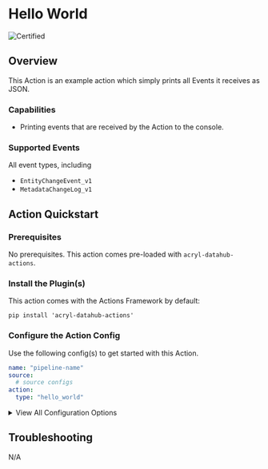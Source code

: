 # Hello World

<!-- Set Support Status -->
![Certified](https://img.shields.io/badge/support%20status-certified-brightgreen)


## Overview

This Action is an example action which simply prints all Events it receives as JSON.

### Capabilities

- Printing events that are received by the Action to the console. 

### Supported Events

All event types, including

- `EntityChangeEvent_v1`
- `MetadataChangeLog_v1`


## Action Quickstart 

### Prerequisites

No prerequisites. This action comes pre-loaded with `acryl-datahub-actions`. 

### Install the Plugin(s)

This action comes with the Actions Framework by default:

`pip install 'acryl-datahub-actions'`


### Configure the Action Config

Use the following config(s) to get started with this Action. 

```yml
name: "pipeline-name"
source:
  # source configs
action:
  type: "hello_world"
```

<details>
  <summary>View All Configuration Options</summary>
  
  | Field | Required | Default | Description |
  | --- | :-: | :-: | --- |
  | `to_upper` | ❌| `False` | Whether to print events in upper case. |
</details>


## Troubleshooting

N/A